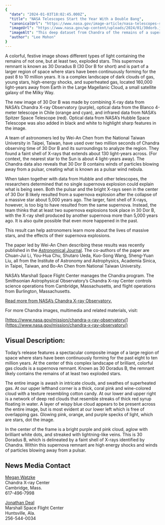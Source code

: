 ```yaml
---
{
  "date": "2024-01-03T18:02:45.000Z",
  "title": "NASA Telescopes Start the Year With a Double Bang",
  "canonicalUrl": "https://www.nasa.gov/image-article/nasa-telescopes-start-the-year-with-a-double-bang/",
  "imageUrl": "https://www.nasa.gov/wp-content/uploads/2024/01/30dorb.jpg",
  "imageAlt": "This deep dataset from Chandra of the remains of a supernova known as 30 Doradus B (30 Dor B) reveals evidence for more than one supernova explosion in the history of this remnant. Unusual structures in the Chandra data cannot be explained by a single explosion. These images of 30 Dor B also show optical data from the Blanco telescope in Chile, and infrared data from Spitzer. Additional data from Hubble highlights sharp features in the image.",
  "author": "Lee Mohon"
}
---
```


A colorful, festive image shows different types of light containing the remains of not one, but at least two, exploded stars. This supernova remnant is known as 30 Doradus B (30 Dor B for short) and is part of a larger region of space where stars have been continuously forming for the past 8 to 10 million years. It is a complex landscape of dark clouds of gas, young stars, high-energy shocks, and superheated gas, located 160,000 light-years away from Earth in the Large Magellanic Cloud, a small satellite galaxy of the Milky Way.

The new image of 30 Dor B was made by combining X-ray data from NASA’s Chandra X-ray Observatory (purple), optical data from the Blanco 4-meter telescope in Chile (orange and cyan), and infrared data from NASA’s Spitzer Space Telescope (red). Optical data from NASA’s Hubble Space Telescope was also added in black and white to highlight sharp features in the image.

A team of astronomers led by Wei-An Chen from the National Taiwan University in Taipei, Taiwan, have used over two million seconds of Chandra observing time of 30 Dor B and its surroundings to analyze the region. They found a faint shell of X-rays that extends about 130 light-years across. (For context, the nearest star to the Sun is about 4 light-years away). The Chandra data also reveals that 30 Dor B contains winds of particles blowing away from a pulsar, creating what is known as a pulsar wind nebula.

When taken together with data from Hubble and other telescopes, the researchers determined that no single supernova explosion could explain what is being seen. Both the pulsar and the bright X-rays seen in the center of 30 Dor B likely resulted from a supernova explosion after the collapse of a massive star about 5,000 years ago. The larger, faint shell of X-rays, however, is too big to have resulted from the same supernova. Instead, the team thinks that at least two supernova explosions took place in 30 Dor B, with the X-ray shell produced by another supernova more than 5,000 years ago. It is also quite possible that even more happened in the past.

This result can help astronomers learn more about the lives of massive stars, and the effects of their supernova explosions.

The paper led by Wei-An Chen describing these results was recently published in the [Astronomical Journal](https://iopscience.iop.org/article/10.3847/1538-3881/acff72). The co-authors of the paper are Chuan-Jui Li, You-Hua Chu, Shutaro Ueda, Kuo-Song Wang, Sheng-Yuan Liu, all from the Institute of Astronomy and Astrophysics, Academia Sinica, in Taipei, Taiwan, and Bo-An Chen from National Taiwan University.

NASA’s Marshall Space Flight Center manages the Chandra program. The Smithsonian Astrophysical Observatory’s Chandra X-ray Center controls science operations from Cambridge, Massachusetts, and flight operations from Burlington, Massachusetts.

[Read more from NASA’s Chandra X-ray Observatory.](https://chandra.harvard.edu/photo/2024/30dorb/)

For more Chandra images, multimedia and related materials, visit:

[https://www.nasa.gov/mission/chandra-x-ray-observatory/](https://www.nasa.gov/mission/chandra-x-ray-observatory/)

**Visual Description:**
-----------------------

Today’s release features a spectacular composite image of a large region of space where stars have been continuously forming for the past eight to ten million years. At the center of this complex landscape of brilliant, colorful gas clouds is a supernova remnant. Known as 30 Doradus B, the remnant likely contains the remains of at least two exploded stars.

The entire image is awash in intricate clouds, and swathes of superheated gas. At our upper lefthand corner is a thick, coral pink and wine-colored cloud with a texture resembling cotton candy. At our lower and upper right is a network of deep red clouds that resemble streaks of thick red syrup floating in water. A layer of wispy blue cloud appears to be present across the entire image, but is most evident at our lower left which is free of overlapping gas. Glowing pink, orange, and purple specks of light, which are stars, dot the image.

In the center of the frame is a bright purple and pink cloud, aglow with brilliant white dots, and streaked with lightning-like veins. This is 30 Doradus B, which is delineated by a faint shell of X-rays identified by Chandra. Within this supernova remnant are high energy shocks and winds of particles blowing away from a pulsar.

News Media Contact
------------------

[Megan Watzke](mailto:mwatzke@cfe.harvard.edu)  
Chandra X-ray Center  
Cambridge, Mass.  
617-496-7998

[Jonathan Deal](mailto:jonathan.e.deal@nasa.gov)  
Marshall Space Flight Center  
Huntsville, Ala.  
256-544-0034
